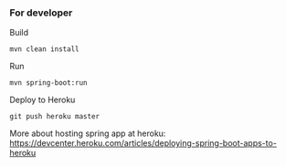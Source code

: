 ### For developer
Build
```shell
mvn clean install
```
Run
```shell
mvn spring-boot:run
```
Deploy to Heroku
```shell
git push heroku master
```
More about hosting spring app at heroku:
https://devcenter.heroku.com/articles/deploying-spring-boot-apps-to-heroku
